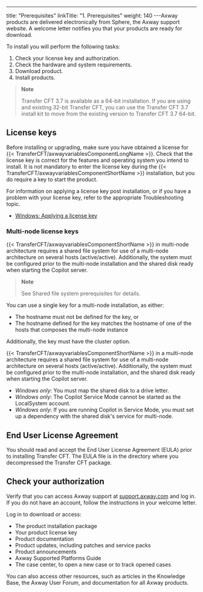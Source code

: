 ---
title: "Prerequisites"
linkTitle: "1. Prerequisites"
weight: 140
---Axway products are delivered electronically from Sphere, the Axway support website. A welcome letter notifies you that your products are ready for download.

To install you will perform the following tasks:

1. Check your license key and authorization.
1. Check the hardware and system requirements.
1. Download product.
1. Install products.

> **Note**
>
> Transfer CFT 3.7 is available as a 64-bit installation. If you are using and existing 32-bit Transfer CFT, you can use the Transfer CFT 3.7 install kit to move from the existing version to Transfer CFT 3.7 64-bit.

## License keys

Before installing or upgrading, make sure you have obtained a license for {{< TransferCFT/axwayvariablesComponentLongName  >}}. Check that the license key is correct for the features and operating system you intend to install. It is not mandatory to enter the license key during the {{< TransferCFT/axwayvariablesComponentShortName  >}} installation, but you do require a key to start the product.

For information on applying a license key post installation, or if you have a problem with your license key, refer to the appropriate Troubleshooting topic.

- [Windows: Applying a license key](license_key_win)
     

### Multi-node license keys

{{< TransferCFT/axwayvariablesComponentShortName  >}} in multi-node architecture requires a shared file system for use of a multi-node architecture on several hosts (active/active). Additionally, the system must be configured prior to the multi-node installation and the shared disk ready when starting the Copilot server.

> **Note**
>
> See Shared file system prerequisites for details.

You can use a single key for a multi-node installation, as either:

- The hostname must not be defined for the key, or
- The hostname defined for the key matches the hostname of one of the hosts that composes the multi-node instance

Additionally, the key must have the cluster option.

{{< TransferCFT/axwayvariablesComponentShortName  >}} in a multi-node architecture requires a shared file system for use of a multi-node architecture on several hosts (active/active). Additionally, the system must be configured prior to the multi-node installation, and the shared disk ready when starting the Copilot server.

- *Windows only*: You must map the shared disk to a drive letter.
- *Windows only*: The Copilot Service Mode cannot be started as the LocalSystem account.
- *Windows only*: If you are running Copilot in Service Mode, you must set up a dependency with the shared disk's service for multi-node.

## End User License Agreement

You should read and accept the End User License Agreement (EULA) prior to installing Transfer CFT. The EULA file is in the directory where you decompressed the Transfer CFT package.

## Check your authorization

Verify that you can access Axway support at [support.axway.com](https://support.axway.com/) and log in. If you do not have an account, follow the instructions in your welcome letter.

Log in to download or access:

- The product installation package
- Your product license key
- Product documentation
- Product updates, including patches and service packs
- Product announcements
- Axway Supported Platforms Guide
- The case center, to open a new case or to track opened cases

You can also access other resources, such as articles in the Knowledge Base, the Axway User Forum, and documentation for all Axway products.
